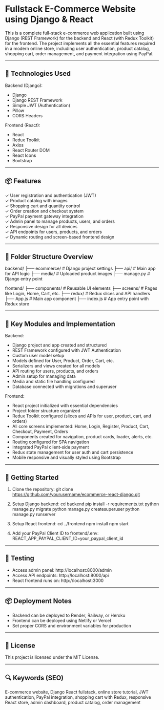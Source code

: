 Fullstack E-Commerce Website using Django & React
=================================================

This is a complete full-stack e-commerce web application built using Django (REST Framework) for the backend and React (with Redux Toolkit) for the frontend. The project implements all the essential features required in a modern online store, including user authentication, product catalog, shopping cart, order management, and payment integration using PayPal.

--------------------------------------------------
🔧 Technologies Used
--------------------------------------------------

Backend (Django):
- Django
- Django REST Framework
- Simple JWT (Authentication)
- Pillow
- CORS Headers

Frontend (React):
- React
- Redux Toolkit
- Axios
- React Router DOM
- React Icons
- Bootstrap

--------------------------------------------------
📦 Features
--------------------------------------------------

✓ User registration and authentication (JWT)  
✓ Product catalog with images  
✓ Shopping cart and quantity control  
✓ Order creation and checkout system  
✓ PayPal payment gateway integration  
✓ Admin panel to manage products, users, and orders  
✓ Responsive design for all devices  
✓ API endpoints for users, products, and orders  
✓ Dynamic routing and screen-based frontend design  

--------------------------------------------------
📁 Folder Structure Overview
--------------------------------------------------

backend/
  ├── ecommerce/         # Django project settings
  ├── api/               # Main app for API logic
  ├── media/             # Uploaded product images
  ├── manage.py          # Django entry point

frontend/
  ├── components/        # Reusable UI elements
  ├── screens/           # Pages like Login, Home, Cart, etc.
  ├── redux/             # Redux slices and API handlers
  ├── App.js             # Main app component
  ├── index.js           # App entry point with Redux store

--------------------------------------------------
🧩 Key Modules and Implementation
--------------------------------------------------

Backend:
- Django project and app created and structured
- REST Framework configured with JWT Authentication
- Custom user model setup
- Models defined for User, Product, Order, Cart, etc.
- Serializers and views created for all models
- API routing for users, products, and orders
- Admin setup for managing data
- Media and static file handling configured
- Database connected with migrations and superuser

Frontend:
- React project initialized with essential dependencies
- Project folder structure organized
- Redux Toolkit configured (slices and APIs for user, product, cart, and orders)
- All core screens implemented: Home, Login, Register, Product, Cart, Checkout, Payment, Orders
- Components created for navigation, product cards, loader, alerts, etc.
- Routing configured for SPA navigation
- Integrated PayPal client-side payment
- Redux state management for user auth and cart persistence
- Mobile responsive and visually styled using Bootstrap

--------------------------------------------------
🚀 Getting Started
--------------------------------------------------

1. Clone the repository:
   git clone https://github.com/yourusername/ecommerce-react-django.git

2. Setup Django backend:
   cd backend
   pip install -r requirements.txt
   python manage.py migrate
   python manage.py createsuperuser
   python manage.py runserver

3. Setup React frontend:
   cd ../frontend
   npm install
   npm start

4. Add your PayPal Client ID to frontend/.env:
   REACT_APP_PAYPAL_CLIENT_ID=your_paypal_client_id

--------------------------------------------------
🧪 Testing
--------------------------------------------------

- Access admin panel: http://localhost:8000/admin  
- Access API endpoints: http://localhost:8000/api  
- React frontend runs on: http://localhost:3000  

--------------------------------------------------
📦 Deployment Notes
--------------------------------------------------

- Backend can be deployed to Render, Railway, or Heroku
- Frontend can be deployed using Netlify or Vercel
- Set proper CORS and environment variables for production

--------------------------------------------------
📜 License
--------------------------------------------------

This project is licensed under the MIT License.

--------------------------------------------------
🔍 Keywords (SEO)
--------------------------------------------------

E-commerce website, Django React fullstack, online store tutorial, JWT authentication, PayPal integration, shopping cart with Redux, responsive React store, admin dashboard, product catalog, order management
